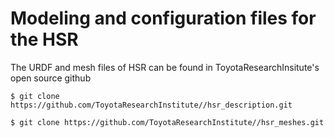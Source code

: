 Modeling and configuration files for the HSR
============================================

The URDF and mesh files of HSR can be found in ToyotaResearchInsitute's open source github

    $ git clone https://github.com/ToyotaResearchInstitute//hsr_description.git

    $ git clone https://github.com/ToyotaResearchInstitute//hsr_meshes.git